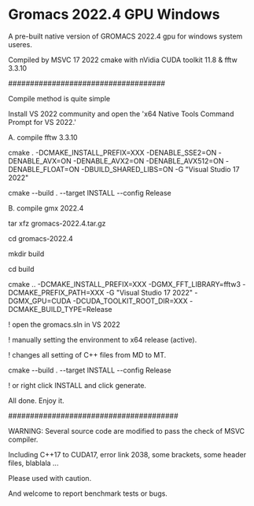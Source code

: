 # Gromacs 2022.4 GPU Windows

A pre-built native version of GROMACS 2022.4 gpu for windows system useres.

Compiled by MSVC 17 2022 cmake with nVidia CUDA toolkit 11.8 & fftw 3.3.10

####################################

Compile method is quite simple 

Install VS 2022 community and open the 'x64 Native Tools Command Prompt for VS 2022.'

A. compile fftw 3.3.10

cmake . -DCMAKE_INSTALL_PREFIX=XXX -DENABLE_SSE2=ON -DENABLE_AVX=ON -DENABLE_AVX2=ON -DENABLE_AVX512=ON -DENABLE_FLOAT=ON -DBUILD_SHARED_LIBS=ON -G "Visual Studio 17 2022"

cmake --build . --target INSTALL --config Release

B. compile gmx 2022.4

tar xfz gromacs-2022.4.tar.gz

cd gromacs-2022.4

mkdir build

cd build

cmake .. -DCMAKE_INSTALL_PREFIX=XXX -DGMX_FFT_LIBRARY=fftw3 -DCMAKE_PREFIX_PATH=XXX -G "Visual Studio 17 2022" -DGMX_GPU=CUDA -DCUDA_TOOLKIT_ROOT_DIR=XXX -DCMAKE_BUILD_TYPE=Release

! open the gromacs.sln in VS 2022

! manually setting the environment to x64 release (active).

! changes all setting of C++ files from MD to MT.

cmake --build . --target INSTALL --config Release

! or right click INSTALL and click generate.

All done. Enjoy it.

#######################################

WARNING: Several source code are modified to pass the check of MSVC compiler.

Including C++17 to CUDA17, error link 2038, some brackets, some header files, blablala ...

Please used with caution.

And welcome to report benchmark tests or bugs.
